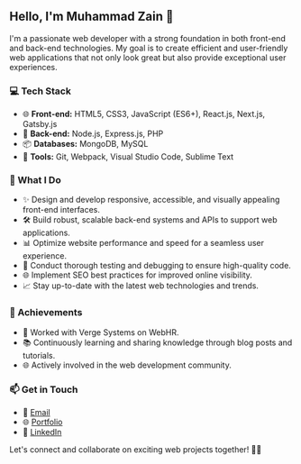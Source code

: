 ## Hello, I'm Muhammad Zain 👋

I'm a passionate web developer with a strong foundation in both front-end and back-end technologies. My goal is to create efficient and user-friendly web applications that not only look great but also provide exceptional user experiences.

### 💻 Tech Stack

- 🌐 **Front-end:** HTML5, CSS3, JavaScript (ES6+), React.js, Next.js, Gatsby.js
- 🚀 **Back-end:** Node.js, Express.js, PHP
- 📦 **Databases:** MongoDB, MySQL
- 🔧 **Tools:** Git, Webpack, Visual Studio Code, Sublime Text

### 🚀 What I Do

- ✨ Design and develop responsive, accessible, and visually appealing front-end interfaces.
- 🛠️ Build robust, scalable back-end systems and APIs to support web applications.
- 📊 Optimize website performance and speed for a seamless user experience.
- 🧪 Conduct thorough testing and debugging to ensure high-quality code.
- 🌐 Implement SEO best practices for improved online visibility.
- 📈 Stay up-to-date with the latest web technologies and trends.

### 🌟 Achievements

- 💼 Worked with Verge Systems on WebHR.
- 📚 Continuously learning and sharing knowledge through blog posts and tutorials.
- 🌐 Actively involved in the web development community.

### 📫 Get in Touch

 - 📧 [Email](zainmemon010@gmail.com)
 - 🌐 [Portfolio](www.muhammad-zain.com)
 - 🔗 [LinkedIn](https://www.linkedin.com/in/muhammad-zain01)

Let's connect and collaborate on exciting web projects together! 👨‍💻
